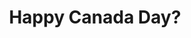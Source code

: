 ---
title: 'Happy Canada Day?'
pubDate: 2025-07-01 # why is this tweaked
description: 'Abusing my 200mm zoom to photograph the Canada Day fireworks'
camera: 'Nikon D3100'
image:
    url: 'canada-day.jpg'
    alt: 'Blurry photo of fireworks'
tags: []
---